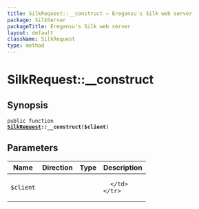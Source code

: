 ```yaml
---
title: SilkRequest::__construct — Eregansu's Silk web server
package: SilkServer
packageTitle: Eregansu's Silk web server
layout: default
className: SilkRequest
type: method
---
```


# SilkRequest::__construct

## Synopsis

<code>public function <b><a href="SilkRequest">SilkRequest</a>::__construct</b>(<b>$client</b>)</code>

## Parameters

<table>
  <thead>
    <tr>
      <th>Name</th>
      <th>Direction</th>
      <th>Type</th>
      <th>Description</th>
    </tr>
  </thead>
  <tbody>
    <tr>
      <td><code>$client</code>
      <td><i></i></td>
      <td></td>
      <td>

      </td>
    </tr>
  </tbody>
</table>

